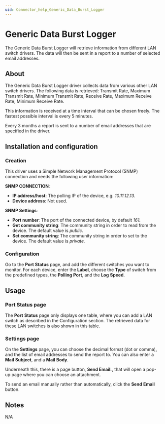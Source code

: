 ```yaml
---
uid: Connector_help_Generic_Data_Burst_Logger
---
```


# Generic Data Burst Logger

The Generic Data Burst Logger will retrieve information from different LAN switch drivers. The data will then be sent in a report to a number of selected email addresses.

## About

The Generic Data Burst Logger driver collects data from various other LAN switch drivers. The following data is retrieved: Transmit Rate, Maximum Transmit Rate, Minimum Transmit Rate, Receive Rate, Maximum Receive Rate, Minimum Receive Rate.

This information is received at a time interval that can be chosen freely. The fastest possible interval is every 5 minutes.

Every 3 months a report is sent to a number of email addresses that are specified in the driver.

## Installation and configuration

### Creation

This driver uses a Simple Network Management Protocol (SNMP) connection and needs the following user information:

**SNMP CONNECTION**:

- **IP address/host**: The polling IP of the device, e.g. *10.11.12.13.*
- **Device address**: Not used.

**SNMP Settings**:

- **Port number**: The port of the connected device, by default *161.*
- **Get community string**: The community string in order to read from the device. The default value is *public*.
- **Set community string**: The community string in order to set to the device. The default value is *private.*

### Configuration

Go to the **Port** **Status** page, and add the different switches you want to monitor.
For each device, enter the **Label**, choose the **Type** of switch from the predefined types, the **Polling** **Port**, and the **Log** **Speed**.

## Usage

### Port Status page

The **Port** **Status** page only displays one table, where you can add a LAN switch as described in the Configuration section. The retrieved data for these LAN switches is also shown in this table.

### Settings page

On the **Settings** page, you can choose the decimal format (dot or comma), and the list of email addresses to send the report to. You can also enter a **Mail** **Subject**, and a **Mail** **Body**.

Underneath this, there is a page button, **Send Email.,** that will open a pop-up page where you can choose an attachment.

To send an email manually rather than automatically, click the **Send** **Email** button.

## Notes

N/A
